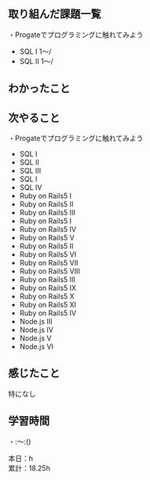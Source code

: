 ## 取り組んだ課題一覧
・Progateでプログラミングに触れてみよう
- SQL I 1〜/
- SQL II 1〜/

## わかったこと　　


## 次やること　　
・Progateでプログラミングに触れてみよう 
- SQL I
- SQL II
- SQL III
- SQL Ⅰ
- SQL IV
- Ruby on Rails5 I
- Ruby on Rails5 II
- Ruby on Rails5 III
- Ruby on Rails5 I
- Ruby on Rails5 IV
- Ruby on Rails5 V
- Ruby on Rails5 II
- Ruby on Rails5 VI
- Ruby on Rails5 VII
- Ruby on Rails5 VIII
- Ruby on Rails5 III
- Ruby on Rails5 IX
- Ruby on Rails5 X
- Ruby on Rails5 XI
- Ruby on Rails5 IV
- Node.js III
- Node.js IV
- Node.js V
- Node.js VI

## 感じたこと
特になし

## 学習時間
・:〜:()  

本日：h  
累計：18.25h
